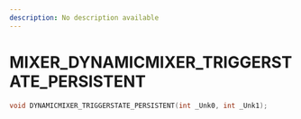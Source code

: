 ```yaml
---
description: No description available 
---
```


# MIXER\_DYNAMICMIXER_TRIGGERSTATE_PERSISTENT

```cpp
void DYNAMICMIXER_TRIGGERSTATE_PERSISTENT(int _Unk0, int _Unk1);
```